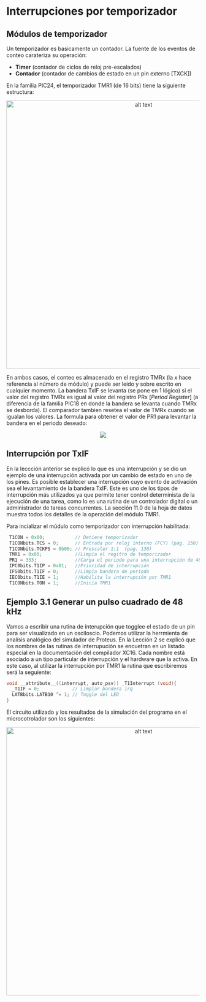 # Interrupciones por temporizador 
## Módulos de temporizador
Un temporizador es basicamente un contador. La fuente de los eventos de conteo carateriza su operación:
* **Timer** (contador de ciclos de reloj pre-escalados)
* **Contador** (contador de cambios de estado en un pin externo [TXCK])

En la familia PIC24, el temporizador TMR1 (de 16 bits) tiene la siguiente estructura:

<p align="center">
<img src="https://2.bp.blogspot.com/-C-9g_KGEqE4/XxIqOiqUJrI/AAAAAAAACXc/pOReC0jxqZMoG3ATyjy93eefWDwRQV7lwCLcBGAsYHQ/s1600/TMR1_PIC24.png" alt="alt text" width="700">
</p>

En ambos casos, el conteo es almacenado en el registro TMRx (la *x* hace referencia al número de módulo) y puede ser leido y sobre escrito en cualquier momento. La bandera TxIF se levanta (se pone en 1 lógico) si el valor del registro TMRx es igual al valor del registro PRx [*Period Register*] (a diferencia de la familia PIC18 en donde la bandera se levanta cuando TMRx se desborda). El comparador tambien resetea el valor de TMRx cuando se igualan los valores. La formula para obtener el valor de PR1 para levantar la bandera en el periodo deseado: 

<p align="center">
<img src="https://1.bp.blogspot.com/-rmltxHI0Y54/X9WAZkCeiJI/AAAAAAAACcg/i-JL1OcvDpsYUBiRwVRwixkfbXGFfXGvwCLcBGAsYHQ/s0/PR1_TMRX_Int_PIC24.png">
</p>


## Interrupción por TxIF

En la leccción anterior se explicó lo que es una interrupción y se dio un ejemplo de una interrupción activada por un cambio de estado en uno de los pines. Es posible establecer una interrupción cuyo evento de activación sea el levantamiento de la bandera TxIF. Este es uno de los tipos de interrupción más utilizados ya que permite tener control determinista de la ejecución de una tarea, como lo es una rutina de un controlador digital o un administrador de tareas concurrentes. La sección 11.0 de la hoja de datos muestra todos los detalles de la operación del módulo TMR1.

Para incializar el múdulo como temporizador con interrupción habilitada:
```C
 T1CON = 0x00;           // Detiene temporizador
 T1CONbits.TCS = 0;      // Entrada por reloj interno (FCY) (pag. 150)
 T1CONbits.TCKPS = 0b00; // Prescaler 1:1  (pag. 130)
 TMR1 = 0x00;            //Limpia el regitro de temporizador
 PR1 = 333;              //Carga el periodo para una interrupción de 48 kHz
 IPC0bits.T1IP = 0x01;   //Prioridad de interrupción
 IFS0bits.T1IF = 0;      //Limpia bandera de periodo
 IEC0bits.T1IE = 1;      //Habilita la interrupción por TMR1
 T1CONbits.TON = 1;      //Inicia TMR1 
```

## Ejemplo 3.1 Generar un pulso cuadrado de 48 kHz
Vamos a escribir una rutina de interupción que togglee el estado de un pin para ser visualizado en un osciloscio. Podemos utilizar la herrmienta de analísis analógico del simulador de Proteus. En la Lección 2 se explicó que los nombres de las rutinas de interrupución se encuetran en un listado especial en la documentación del compilador XC16. Cada nombre está asociado a un tipo particular de interrupción y el hardware que la activa. En este caso, al utilizar la interrupción por TMR1 la rutina que escribiremos será la seguiente:

```C
void __attribute__((interrupt, auto_psv)) _T1Interrupt (void){
  _T1IF = 0;            // Limpiar bandera irq 
  LATBbits.LATB10 ^= 1; // Toggle del LED 
}
````
El circuito utilizado y los resultados de la simulación del programa en el microcotrolador son los siguientes:
<p align="center">
<img src="https://1.bp.blogspot.com/-rdt9ahuUFqQ/X9V9VnnwbRI/AAAAAAAACcU/OJMLMd4TB4obaJNpAsyuGONpmEue0BmTACLcBGAsYHQ/s0/Ejemplo_Interrupt_TMR_PIC24.png" alt="alt text" width="700">
</p>


